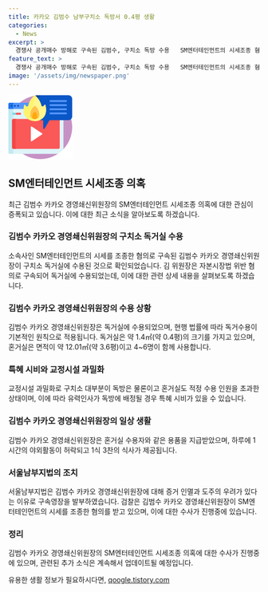 ```yaml
---
title: 카카오 김범수 남부구치소 독방서 0.4평 생활
categories:
  - News
excerpt: >
  경쟁사 공개매수 방해로 구속된 김범수, 구치소 독방 수용   SM엔터테인먼트의 시세조종 혐의로 구속된 김범수 카카오 경영쇄신위원장이 구치소 독방에 수용된 것으로 확인됐다. 현행법에 따라 독거수용되는 김 위원장의 독방은 면적이 1.4㎡로, 혼거실 대부분이 과밀한 상황이어서 특히 여름철에는 독방을 선호하는 수감자가 많다. 구치소 관계자는 김 위원장이 언제든 혼거실로 이동 가능하다고 밝혔다. 또한 김 위원장은 독방 수용자와 같은 일과와 식사를 받으며, 검찰은 시세조종 계획을 사전 보고 받고 승인했다는 의심을 품고 있다.
feature_text: >
  경쟁사 공개매수 방해로 구속된 김범수, 구치소 독방 수용   SM엔터테인먼트의 시세조종 혐의로 구속된 김범수 카카오 경영쇄신위원장이 구치소 독방에 수용된 것으로 확인됐다. 현행법에 따라 독거수용되는 김 위원장의 독방은 면적이 1.4㎡로, 혼거실 대부분이 과밀한 상황이어서 특히 여름철에는 독방을 선호하는 수감자가 많다. 구치소 관계자는 김 위원장이 언제든 혼거실로 이동 가능하다고 밝혔다. 또한 김 위원장은 독방 수용자와 같은 일과와 식사를 받으며, 검찰은 시세조종 계획을 사전 보고 받고 승인했다는 의심을 품고 있다.
image: '/assets/img/newspaper.png'
---
```


<p><img src="/assets/img/news.png" alt="rentncar 속보" /></p>

<h2 data-ke-size="size26">SM엔터테인먼트 시세조종 의혹</h2>

<p data-ke-size="size16">최근 김범수 카카오 경영쇄신위원장의 SM엔터테인먼트 시세조종 의혹에 대한 관심이 증폭되고 있습니다. 이에 대한 최근 소식을 알아보도록 하겠습니다.</p>

<h3>김범수 카카오 경영쇄신위원장의 구치소 독거실 수용</h3>

<p data-ke-size="size16">
    소속사인 SM엔터테인먼트의 시세를 조종한 혐의로 구속된 김범수 카카오 경영쇄신위원장이 구치소 독거실에 수용된 것으로 확인되었습니다. 
    김 위원장은 자본시장법 위반 혐의로 구속되어 독거실에 수용되었는데, 이에 대한 관련 상세 내용을 살펴보도록 하겠습니다.
</p>

<h3>김범수 카카오 경영쇄신위원장의 수용 상황</h3>

<p data-ke-size="size16">
    김범수 카카오 경영쇄신위원장은 독거실에 수용되었으며, 현행 법률에 따라 독거수용이 기본적인 원칙으로 적용됩니다. 
    독거실은 약 1.4㎡(약 0.4평)의 크기를 가지고 있으며, 혼거실은 면적이 약 12.01㎡(약 3.6평)이고 4~6명이 함께 사용합니다. 
</p>

<h3>특혜 시비와 교정시설 과밀화</h3>

<p data-ke-size="size16">
    교정시설 과밀화로 구치소 대부분이 독방은 물론이고 혼거실도 적정 수용 인원을 초과한 상태이며, 이에 따라 유력인사가 독방에 배정될 경우 특혜 시비가 있을 수 있습니다.
</p>

<h3>김범수 카카오 경영쇄신위원장의 일상 생활</h3>

<p data-ke-size="size16">
    김범수 카카오 경영쇄신위원장은 혼거실 수용자와 같은 용품을 지급받았으며, 하루에 1시간의 야외활동이 허락되고 1식 3찬의 식사가 제공됩니다. 
</p>

<h3>서울남부지법의 조치</h3>

<p data-ke-size="size16">
    서울남부지법은 김범수 카카오 경영쇄신위원장에 대해 증거 인멸과 도주의 우려가 있다는 이유로 구속영장을 발부하였습니다. 
    검찰은 김범수 카카오 경영쇄신위원장이 SM엔터테인먼트의 시세를 조종한 혐의를 받고 있으며, 이에 대한 수사가 진행중에 있습니다.
</p>

<h3>정리</h3>

<p data-ke-size="size16">김범수 카카오 경영쇄신위원장의 SM엔터테인먼트 시세조종 의혹에 대한 수사가 진행중에 있으며, 관련된 추가 소식은 계속해서 업데이트될 예정입니다.</p>
유용한 생활 정보가 필요하시다면, <a href="https://qoogle.tistory.com" rel="dofollow">qoogle.tistory.com</a>


